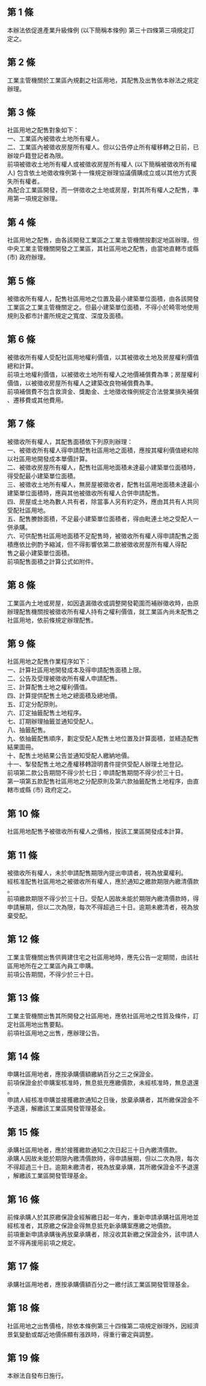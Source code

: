 第 1 條
-------
本辦法依促進產業升級條例 (以下簡稱本條例) 第三十四條第三項規定訂  
定之。

第 2 條
-------
工業主管機關於工業區內規劃之社區用地，其配售及出售依本辦法之規定  
辦理。

第 3 條
-------
社區用地之配售對象如下：  
一、工業區內被徵收土地所有權人。  
二、工業區內被徵收房屋所有權人。但以公告停止所有權移轉之日前，已  
    辦竣戶籍登記者為限。  
前項被徵收土地所有權人或被徵收房屋所有權人 (以下簡稱被徵收所有權  
人) 包含依土地徵收條例第十一條規定辦理協議價購成立或以其他方式喪  
失所有權者。  
為配合工業區開發，而一併徵收之土地或房屋，對其所有權人之配售，準  
用第一項規定辦理。

第 4 條
-------
社區用地之配售，由各該開發工業區之工業主管機關按劃定地區辦理。但  
中央工業主管機關開發之工業區，其社區用地之配售，由當地直轄市或縣  
 (市) 政府辦理。

第 5 條
-------
被徵收所有權人，配售社區用地之位置及最小建築單位面積，由各該開發  
工業區之工業主管機關定之。但最小建築單位面積，不得小於畸零地使用  
規則及都市計畫所規定之寬度、深度及面積。

第 6 條
-------
被徵收所有權人受配社區用地權利價值，以其被徵收土地及房屋權利價值  
總和計算。  
前項土地權利價值，以被徵收土地所有權人之地價補償費為準；房屋權利  
價值，以被徵收房屋所有權人之建築改良物補償費為準。  
前項補償費不包含救濟金、獎勵金、土地徵收條例規定合法營業損失補償  
、遷移費或其他費用。

第 7 條
-------
被徵收所有權人，其配售面積依下列原則辦理：  
一、被徵收所有權人得申請配售社區用地之面積，應按其權利價值總和除  
    以社區用地開發成本單價計算。  
二、被徵收房屋所有權人，配售社區用地面積未達最小建築單位面積時，  
    得受配最小建築單位面積。  
三、被徵收土地所有權人，無房屋被徵收者，配售社區用地面積未達最小  
    建築單位面積時，應與其他被徵收所有權人合併申請配售。  
四、房屋或土地為數人共有者，除當事人另有約定外，應由其共有人共同  
    受配社區用地。  
五、配售賸餘面積，不足最小建築單位面積者，得由毗連土地之受配人一  
    併承購。  
六、可供配售社區用地面積不足配售時，被徵收所有權人得申請配售之面  
    積應依比例酌予縮減，但不得影響依第二款被徵收房屋所有權人得配  
    售之最小建築單位面積。  
前項配售面積之計算公式如附件。

第 8 條
-------
工業區內土地或房屋，如因遺漏徵收或調整開發範圍而補辦徵收時，由原  
辦理配售機關按被徵收所有權人持有之權利價值，就工業區內尚未配售之  
社區用地，依前條規定辦理配售。

第 9 條
-------
社區用地之配售作業程序如下：  
一、計算社區用地開發成本及得申請配售面積上限。  
二、公告及受理被徵收所有權人申請配售。  
三、計算配售土地之權利價值。  
四、計算提供配售土地之總面積及總地價。  
五、訂定分配原則。  
六、訂定抽籤配售土地程序。  
七、訂期辦理抽籤並通知受配人。  
八、抽籤配售。  
九、依抽籤配售順序，劃定受配人配售土地位置及計算面積，並繕造配售  
    結果圖冊。  
十、配售土地結果公告並通知受配人繳納地價。  
十一、掣發配售土地之產權移轉證明書件提供受配人辦理土地登記。  
前項第二款公告期間不得少於七日；申請配售期間不得少於三十日。  
第一項第五款配售社區用地之分配原則及第六款抽籤配售土地程序，由直  
轄市或縣 (市) 政府定之。

第 10 條
--------
社區用地配售予被徵收所有權人之價格，按該工業區開發成本計算。

第 11 條
--------
被徵收所有權人，未於申請配售期限內提出申請者，視為放棄權利。  
經核准配售社區用地之被徵收所有權人，應於通知之繳款期限內繳清價款  
。  
前項繳款期限不得少於三十日。受配人因故未能於期限內繳清價款時，得  
申請展期，但以二次為限，每次不得超過三十日。逾期未繳清者，視為放  
棄受配。

第 12 條
--------
工業主管機關出售供興建住宅之社區用地時，應先公告一定期間，由該社  
區用地所在之工業區內員工申購。  
前項公告期間，不得少於三十日。

第 13 條
--------
工業主管機關出售其所開發之社區用地，應依社區用地之性質及條件，訂  
定社區用地出售要點。  
前項社區用地之出售，應辦理公告。

第 14 條
--------
申購社區用地者，應按承購價額繳納百分之三之保證金。  
前項保證金於申購案核准時，無息抵充應繳價款，未經核准時，無息退還  
。  
申請人經核准申購並接獲繳款通知之日後，放棄承購者，其所繳保證金不  
予退還，解繳該工業區開發管理基金。

第 15 條
--------
承購社區用地者，應於接獲繳款通知之次日起三十日內繳清價款。  
承購人因故未能於期限內繳清價款時，得申請展期，但以二次為限，每次  
不得超過三十日。逾期未繳清者，視為放棄承購，其所繳保證金不予退還  
，解繳該工業區開發管理基金。

第 16 條
--------
前條承購人於其原繳保證金經解繳日起一年內，重新申請承購社區用地並  
經核准者，其原繳之保證金得無息抵充新承購案應繳之地價款。  
前項重新申請承購後再放棄承購者，除沒收其新繳之保證金外，該申請人  
並不得再援用前項之規定。

第 17 條
--------
承購社區用地者，應按承購價額百分之一繳付該工業區開發管理基金。

第 18 條
--------
社區用地之出售價格，除依本條例第三十四條第二項規定辦理外，因經濟  
景氣變動或鄰近地價係顯有漲跌時，得重行審定與調整。

第 19 條
--------
本辦法自發布日施行。

